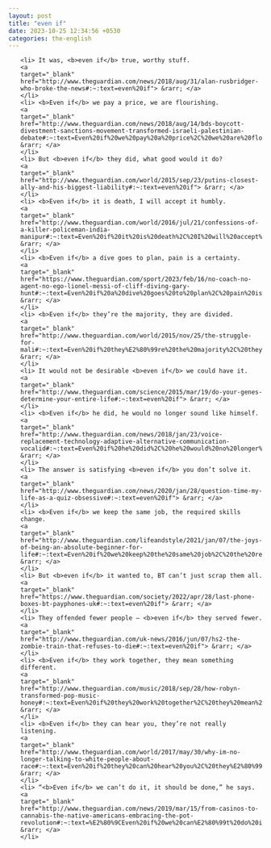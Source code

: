 ```yaml
---
layout: post
title: "even if"
date: 2023-10-25 12:34:56 +0530
categories: the-english
---
```

<ol>

    <li> It was, <b>even if</b> true, worthy stuff.
    <a 
    target="_blank" 
    href="http://www.theguardian.com/news/2018/aug/31/alan-rusbridger-who-broke-the-news#:~:text=even%20if"> &rarr; </a>
    </li>
    <li> <b>Even if</b> we pay a price, we are flourishing.
    <a 
    target="_blank" 
    href="http://www.theguardian.com/news/2018/aug/14/bds-boycott-divestment-sanctions-movement-transformed-israeli-palestinian-debate#:~:text=Even%20if%20we%20pay%20a%20price%2C%20we%20are%20flourishing."> &rarr; </a>
    </li>
    <li> But <b>even if</b> they did, what good would it do?
    <a 
    target="_blank" 
    href="http://www.theguardian.com/world/2015/sep/23/putins-closest-ally-and-his-biggest-liability#:~:text=even%20if"> &rarr; </a>
    </li>
    <li> <b>Even if</b> it is death, I will accept it humbly.
    <a 
    target="_blank" 
    href="http://www.theguardian.com/world/2016/jul/21/confessions-of-a-killer-policeman-india-manipur#:~:text=Even%20if%20it%20is%20death%2C%20I%20will%20accept%20it%20humbly."> &rarr; </a>
    </li>
    <li> <b>Even if</b> a dive goes to plan, pain is a certainty.
    <a 
    target="_blank" 
    href="https://www.theguardian.com/sport/2023/feb/16/no-coach-no-agent-no-ego-lionel-messi-of-cliff-diving-gary-hunt#:~:text=Even%20if%20a%20dive%20goes%20to%20plan%2C%20pain%20is%20a%20certainty."> &rarr; </a>
    </li>
    <li> <b>Even if</b> they’re the majority, they are divided.
    <a 
    target="_blank" 
    href="http://www.theguardian.com/world/2015/nov/25/the-struggle-for-mali#:~:text=Even%20if%20they%E2%80%99re%20the%20majority%2C%20they%20are%20divided."> &rarr; </a>
    </li>
    <li> It would not be desirable <b>even if</b> we could have it.
    <a 
    target="_blank" 
    href="http://www.theguardian.com/science/2015/mar/19/do-your-genes-determine-your-entire-life#:~:text=even%20if"> &rarr; </a>
    </li>
    <li> <b>Even if</b> he did, he would no longer sound like himself.
    <a 
    target="_blank" 
    href="http://www.theguardian.com/news/2018/jan/23/voice-replacement-technology-adaptive-alternative-communication-vocalid#:~:text=Even%20if%20he%20did%2C%20he%20would%20no%20longer%20sound%20like%20himself."> &rarr; </a>
    </li>
    <li> The answer is satisfying <b>even if</b> you don’t solve it.
    <a 
    target="_blank" 
    href="http://www.theguardian.com/news/2020/jan/28/question-time-my-life-as-a-quiz-obsessive#:~:text=even%20if"> &rarr; </a>
    </li>
    <li> <b>Even if</b> we keep the same job, the required skills change.
    <a 
    target="_blank" 
    href="http://www.theguardian.com/lifeandstyle/2021/jan/07/the-joys-of-being-an-absolute-beginner-for-life#:~:text=Even%20if%20we%20keep%20the%20same%20job%2C%20the%20required%20skills%20change."> &rarr; </a>
    </li>
    <li> But <b>even if</b> it wanted to, BT can’t just scrap them all.
    <a 
    target="_blank" 
    href="https://www.theguardian.com/society/2022/apr/28/last-phone-boxes-bt-payphones-uk#:~:text=even%20if"> &rarr; </a>
    </li>
    <li> They offended fewer people – <b>even if</b> they served fewer.
    <a 
    target="_blank" 
    href="http://www.theguardian.com/uk-news/2016/jun/07/hs2-the-zombie-train-that-refuses-to-die#:~:text=even%20if"> &rarr; </a>
    </li>
    <li> <b>Even if</b> they work together, they mean something different.
    <a 
    target="_blank" 
    href="http://www.theguardian.com/music/2018/sep/28/how-robyn-transformed-pop-music-honey#:~:text=Even%20if%20they%20work%20together%2C%20they%20mean%20something%20different."> &rarr; </a>
    </li>
    <li> <b>Even if</b> they can hear you, they’re not really listening.
    <a 
    target="_blank" 
    href="http://www.theguardian.com/world/2017/may/30/why-im-no-longer-talking-to-white-people-about-race#:~:text=Even%20if%20they%20can%20hear%20you%2C%20they%E2%80%99re%20not%20really%20listening."> &rarr; </a>
    </li>
    <li> “<b>Even if</b> we can’t do it, it should be done,” he says.
    <a 
    target="_blank" 
    href="http://www.theguardian.com/news/2019/mar/15/from-casinos-to-cannabis-the-native-americans-embracing-the-pot-revolution#:~:text=%E2%80%9CEven%20if%20we%20can%E2%80%99t%20do%20it%2C%20it%20should%20be%20done%2C%E2%80%9D%20he%20says."> &rarr; </a>
    </li>